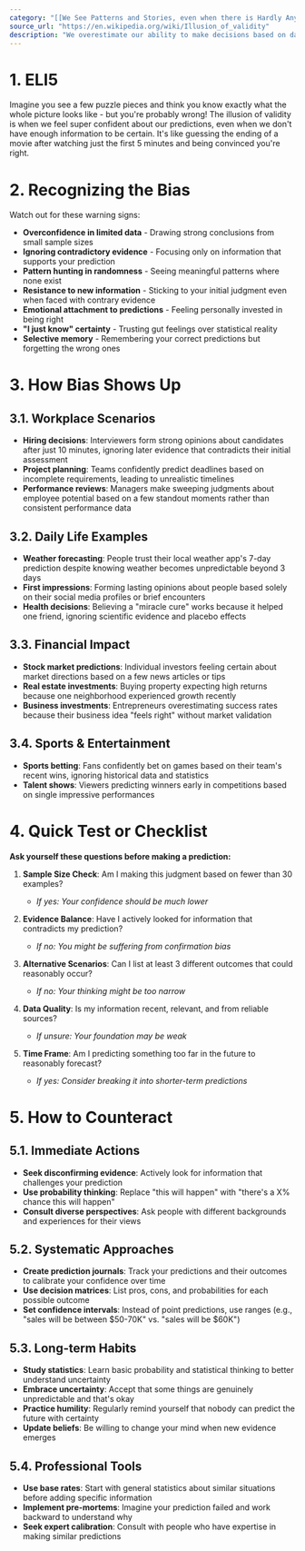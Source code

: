 ```yaml
---
category: "[[We See Patterns and Stories, even when there is Hardly Any Data]]"
source_url: "https://en.wikipedia.org/wiki/Illusion_of_validity"
description: "We overestimate our ability to make decisions based on data."
---
```


# 1. ELI5

Imagine you see a few puzzle pieces and think you know exactly what the whole picture looks like - but you're probably wrong! The illusion of validity is when we feel super confident about our predictions, even when we don't have enough information to be certain. It's like guessing the ending of a movie after watching just the first 5 minutes and being convinced you're right.

# 2. Recognizing the Bias

Watch out for these warning signs:

- **Overconfidence in limited data** - Drawing strong conclusions from small sample sizes
- **Ignoring contradictory evidence** - Focusing only on information that supports your prediction
- **Pattern hunting in randomness** - Seeing meaningful patterns where none exist
- **Resistance to new information** - Sticking to your initial judgment even when faced with contrary evidence
- **Emotional attachment to predictions** - Feeling personally invested in being right
- **"I just know" certainty** - Trusting gut feelings over statistical reality
- **Selective memory** - Remembering your correct predictions but forgetting the wrong ones

# 3. How Bias Shows Up

## 3.1. Workplace Scenarios

- **Hiring decisions**: Interviewers form strong opinions about candidates after just 10 minutes, ignoring later evidence that contradicts their initial assessment
- **Project planning**: Teams confidently predict deadlines based on incomplete requirements, leading to unrealistic timelines
- **Performance reviews**: Managers make sweeping judgments about employee potential based on a few standout moments rather than consistent performance data

## 3.2. Daily Life Examples

- **Weather forecasting**: People trust their local weather app's 7-day prediction despite knowing weather becomes unpredictable beyond 3 days
- **First impressions**: Forming lasting opinions about people based solely on their social media profiles or brief encounters
- **Health decisions**: Believing a "miracle cure" works because it helped one friend, ignoring scientific evidence and placebo effects

## 3.3. Financial Impact

- **Stock market predictions**: Individual investors feeling certain about market directions based on a few news articles or tips
- **Real estate investments**: Buying property expecting high returns because one neighborhood experienced growth recently
- **Business investments**: Entrepreneurs overestimating success rates because their business idea "feels right" without market validation

## 3.4. Sports & Entertainment

- **Sports betting**: Fans confidently bet on games based on their team's recent wins, ignoring historical data and statistics
- **Talent shows**: Viewers predicting winners early in competitions based on single impressive performances

# 4. Quick Test or Checklist

**Ask yourself these questions before making a prediction:**

1. **Sample Size Check**: Am I making this judgment based on fewer than 30 examples?
   - *If yes: Your confidence should be much lower*

2. **Evidence Balance**: Have I actively looked for information that contradicts my prediction?
   - *If no: You might be suffering from confirmation bias*

3. **Alternative Scenarios**: Can I list at least 3 different outcomes that could reasonably occur?
   - *If no: Your thinking might be too narrow*

4. **Data Quality**: Is my information recent, relevant, and from reliable sources?
   - *If unsure: Your foundation may be weak*

5. **Time Frame**: Am I predicting something too far in the future to reasonably forecast?
   - *If yes: Consider breaking it into shorter-term predictions*

# 5. How to Counteract

## 5.1. Immediate Actions

- **Seek disconfirming evidence**: Actively look for information that challenges your prediction
- **Use probability thinking**: Replace "this will happen" with "there's a X% chance this will happen"
- **Consult diverse perspectives**: Ask people with different backgrounds and experiences for their views

## 5.2. Systematic Approaches

- **Create prediction journals**: Track your predictions and their outcomes to calibrate your confidence over time
- **Use decision matrices**: List pros, cons, and probabilities for each possible outcome
- **Set confidence intervals**: Instead of point predictions, use ranges (e.g., "sales will be between $50-70K" vs. "sales will be $60K")

## 5.3. Long-term Habits

- **Study statistics**: Learn basic probability and statistical thinking to better understand uncertainty
- **Embrace uncertainty**: Accept that some things are genuinely unpredictable and that's okay
- **Practice humility**: Regularly remind yourself that nobody can predict the future with certainty
- **Update beliefs**: Be willing to change your mind when new evidence emerges

## 5.4. Professional Tools

- **Use base rates**: Start with general statistics about similar situations before adding specific information
- **Implement pre-mortems**: Imagine your prediction failed and work backward to understand why
- **Seek expert calibration**: Consult with people who have expertise in making similar predictions

